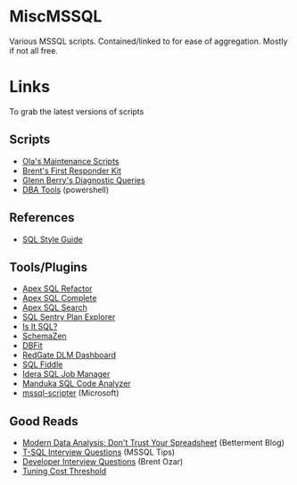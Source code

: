 # MiscMSSQL
Various MSSQL scripts. Contained/linked to for ease of aggregation. Mostly if not all free. 

# Links

To grab the latest versions of scripts

## Scripts
- [Ola's Maintenance Scripts](https://ola.hallengren.com/sql-server-backup.html)
- [Brent's First Responder Kit](https://github.com/BrentOzarULTD/SQL-Server-First-Responder-Kit)
- [Glenn Berry's Diagnostic Queries](https://www.sqlskills.com/blogs/glenn/category/dmv-queries/)
- [DBA Tools](http://www.dbatools.io) (powershell)

## References

- [SQL Style Guide](http://www.sqlstyle.guide/)

## Tools/Plugins
- [Apex SQL Refactor](http://www.apexsql.com/sql_tools_refactor.aspx)
- [Apex SQL Complete](http://www.apexsql.com/sql_tools_complete.aspx)
- [Apex SQL Search](http://www.apexsql.com/sql_tools_search.aspx)
- [SQL Sentry Plan Explorer](https://www.sentryone.com/plan-explorer/)
- [Is It SQL?](http://www.scalesql.com/isitsql/)
- [SchemaZen](https://github.com/sethreno/schemazen#schemazen---script-and-create-sql-server-objects-quickly)
- [DBFit](http://www.methodsandtools.com/tools/dbfit.php)
- [RedGate DLM Dashboard](http://www.red-gate.com/products/dlm/dlm-dashboard/)
- [SQL Fiddle](http://sqlfiddle.com/) 
- [Idera SQL Job Manager](https://www.idera.com/productssolutions/freetools/sqljobmanager)
- [Manduka SQL Code Analyzer](http://www.manduka.tech/#/home)
- [mssql-scripter](https://github.com/Microsoft/sql-xplat-cli/) (Microsoft)

## Good Reads
- [Modern Data Analysis: Don't Trust Your Spreadsheet](https://www.betterment.com/resources/inside-betterment/engineering/modern-data-analysis-dont-trust-your-spreadsheet/) (Betterment Blog)
- [T-SQL Interview Questions](https://www.mssqltips.com/sqlservertip/1450/sql-server-developer-tsql-interview-questions/) (MSSQL Tips)
- [Developer Interview Questions](https://www.brentozar.com/archive/2009/06/top-10-developer-interview-questions-about-sql-server/) (Brent Ozar)
- [Tuning Cost Threshold](http://sqlblog.com/blogs/jonathan_kehayias/archive/2010/01/19/tuning-cost-threshold-of-parallelism-from-the-plan-cache.aspx)